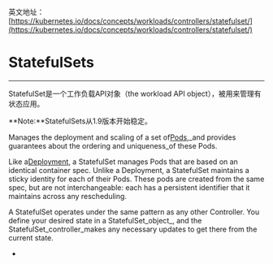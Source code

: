 英文地址：[https://kubernetes.io/docs/concepts/workloads/controllers/statefulset/](https://kubernetes.io/docs/concepts/workloads/controllers/statefulset/)

# StatefulSets

---

StatefulSet是一个工作负载API对象（the workload API object），被用来管理有状态应用。 

**Note:**StatefulSets从1.9版本开始稳定。 

Manages the deployment and scaling of a set of[Pods](https://kubernetes.io/docs/concepts/workloads/pods/pod-overview/),_and provides guarantees about the ordering and uniqueness_of these Pods.

Like a[Deployment](https://kubernetes.io/docs/concepts/workloads/controllers/deployment/), a StatefulSet manages Pods that are based on an identical container spec. Unlike a Deployment, a StatefulSet maintains a sticky identity for each of their Pods. These pods are created from the same spec, but are not interchangeable: each has a persistent identifier that it maintains across any rescheduling.

A StatefulSet operates under the same pattern as any other Controller. You define your desired state in a StatefulSet_object_, and the StatefulSet_controller_makes any necessary updates to get there from the current state.

* 




